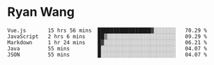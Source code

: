 # Ryan Wang

<!--START_SECTION:waka-->
```text
Vue.js       15 hrs 56 mins  █████████████████▓░░░░░░░   70.29 % 
JavaScript   2 hrs 6 mins    ██▒░░░░░░░░░░░░░░░░░░░░░░   09.29 % 
Markdown     1 hr 24 mins    █▓░░░░░░░░░░░░░░░░░░░░░░░   06.21 % 
Java         55 mins         █░░░░░░░░░░░░░░░░░░░░░░░░   04.07 % 
JSON         55 mins         █░░░░░░░░░░░░░░░░░░░░░░░░   04.07 % 
```
<!--END_SECTION:waka-->
